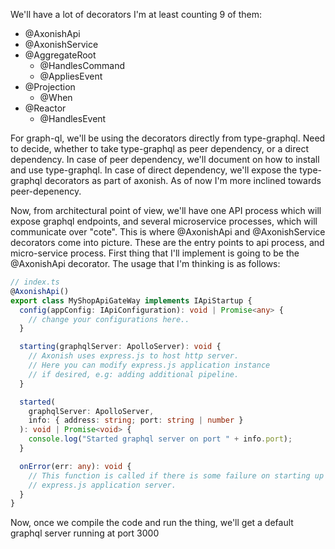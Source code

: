 We'll have a lot of decorators I'm at least counting 9 of them:

- @AxonishApi
- @AxonishService
- @AggregateRoot
  - @HandlesCommand
  - @AppliesEvent
- @Projection
  - @When
- @Reactor
  - @HandlesEvent

For graph-ql, we'll be using the decorators directly from type-graphql. Need to decide, whether to take type-graphql as peer dependency,
or a direct dependency. In case of peer dependency, we'll document on how to install and use type-graphql. In case of direct dependency,
we'll expose the type-graphql decorators as part of axonish. As of now I'm more inclined towards peer-depenency.

Now, from architectural point of view, we'll have one API process which will expose graphql endpoints, and several microservice processes, which will communicate over "cote". This is where @AxonishApi and @AxonishService decorators come into picture. These are the
entry points to api process, and micro-service process. First thing that I'll implement is going to be the @AxonishApi decorator. The
usage that I'm thinking is as follows:

```ts
// index.ts
@AxonishApi()
export class MyShopApiGateWay implements IApiStartup {
  config(appConfig: IApiConfiguration): void | Promise<any> {
    // change your configurations here..
  }

  starting(graphqlServer: ApolloServer): void {
    // Axonish uses express.js to host http server.
    // Here you can modify express.js application instance
    // if desired, e.g: adding additional pipeline.
  }

  started(
    graphqlServer: ApolloServer,
    info: { address: string; port: string | number }
  ): void | Promise<void> {
    console.log("Started graphql server on port " + info.port);
  }

  onError(err: any): void {
    // This function is called if there is some failure on starting up
    // express.js application server.
  }
}
```

Now, once we compile the code and run the thing, we'll get a default graphql server running at port 3000
